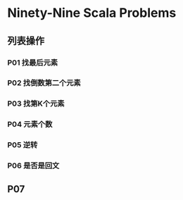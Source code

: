 # Ninety-Nine Scala Problems

## 列表操作

### P01 找最后元素

### P02 找倒数第二个元素

### P03 找第K个元素

### P04 元素个数

### P05 逆转

### P06 是否是回文

## P07 





